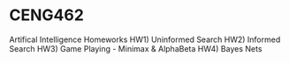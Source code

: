 # CENG462
Artifical Intelligence Homeworks
HW1) Uninformed Search
HW2) Informed Search
HW3) Game Playing - Minimax & AlphaBeta 
HW4) Bayes Nets
